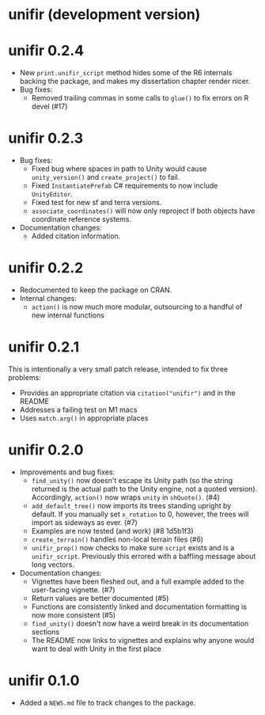 # unifir (development version)

# unifir 0.2.4

* New `print.unifir_script` method hides some of the R6 internals backing the
  package, and makes my dissertation chapter render nicer.
* Bug fixes:
    * Removed trailing commas in some calls to `glue()` to fix errors on R devel (#17)

# unifir 0.2.3

* Bug fixes:
    * Fixed bug where spaces in path to Unity would cause `unity_version()` and 
      `create_project()` to fail.
    * Fixed `InstantiatePrefab` C# requirements to now include `UnityEditor`.
    * Fixed test for new sf and terra versions.
    * `associate_coordinates()` will now only reproject if both objects have
      coordinate reference systems.
* Documentation changes:
    * Added citation information.

# unifir 0.2.2

* Redocumented to keep the package on CRAN.
* Internal changes:
  * `action()` is now much more modular, outsourcing to a handful of new 
    internal functions

# unifir 0.2.1
This is intentionally a very small patch release, intended to fix three problems:

* Provides an appropriate citation via `citation("unifir")` and in the README
* Addresses a failing test on M1 macs
* Uses `match.arg()` in appropriate places

# unifir 0.2.0

* Improvements and bug fixes:
    * `find_unity()` now doesn't escape its Unity path (so the string returned 
      is the actual path to the Unity engine, not a quoted version). 
      Accordingly, `action()` now wraps `unity` in `shQuote()`. (#4)
    * `add_default_tree()` now imports its trees standing upright by default. 
      If you manually set `x_rotation` to 0, however, the trees will import as 
      sideways as ever. (#7)
    * Examples are now tested (and work) (#8 1d5b1f3)
    * `create_terrain()` handles non-local terrain files (#6)
    * `unifir_prop()` now checks to make sure `script` exists and is a 
      `unifir_script`. Previously this errored with a baffling message about
      long vectors.
* Documentation changes:
    * Vignettes have been fleshed out, and a full example added to the 
      user-facing vignette. (#7)
    * Return values are better documented (#5)
    * Functions are consistently linked and documentation formatting is now
      more consistent (#5)
    * `find_unity()` doesn't now have a weird break in its documentation 
      sections
    * The README now links to vignettes and explains why anyone would want
      to deal with Unity in the first place

# unifir 0.1.0

* Added a `NEWS.md` file to track changes to the package.

